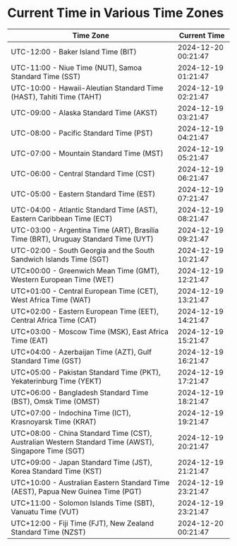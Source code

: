 # Current Time in Various Time Zones

| Time Zone | Current Time |
|-----------|--------------|
| UTC-12:00 - Baker Island Time (BIT) | 2024-12-20 00:21:47 |
| UTC-11:00 - Niue Time (NUT), Samoa Standard Time (SST) | 2024-12-19 01:21:47 |
| UTC-10:00 - Hawaii-Aleutian Standard Time (HAST), Tahiti Time (TAHT) | 2024-12-19 02:21:47 |
| UTC-09:00 - Alaska Standard Time (AKST) | 2024-12-19 03:21:47 |
| UTC-08:00 - Pacific Standard Time (PST) | 2024-12-19 04:21:47 |
| UTC-07:00 - Mountain Standard Time (MST) | 2024-12-19 05:21:47 |
| UTC-06:00 - Central Standard Time (CST) | 2024-12-19 06:21:47 |
| UTC-05:00 - Eastern Standard Time (EST) | 2024-12-19 07:21:47 |
| UTC-04:00 - Atlantic Standard Time (AST), Eastern Caribbean Time (ECT) | 2024-12-19 08:21:47 |
| UTC-03:00 - Argentina Time (ART), Brasília Time (BRT), Uruguay Standard Time (UYT) | 2024-12-19 09:21:47 |
| UTC-02:00 - South Georgia and the South Sandwich Islands Time (SGT) | 2024-12-19 10:21:47 |
| UTC±00:00 - Greenwich Mean Time (GMT), Western European Time (WET) | 2024-12-19 12:21:47 |
| UTC+01:00 - Central European Time (CET), West Africa Time (WAT) | 2024-12-19 13:21:47 |
| UTC+02:00 - Eastern European Time (EET), Central Africa Time (CAT) | 2024-12-19 14:21:47 |
| UTC+03:00 - Moscow Time (MSK), East Africa Time (EAT) | 2024-12-19 15:21:47 |
| UTC+04:00 - Azerbaijan Time (AZT), Gulf Standard Time (GST) | 2024-12-19 16:21:47 |
| UTC+05:00 - Pakistan Standard Time (PKT), Yekaterinburg Time (YEKT) | 2024-12-19 17:21:47 |
| UTC+06:00 - Bangladesh Standard Time (BST), Omsk Time (OMST) | 2024-12-19 18:21:47 |
| UTC+07:00 - Indochina Time (ICT), Krasnoyarsk Time (KRAT) | 2024-12-19 19:21:47 |
| UTC+08:00 - China Standard Time (CST), Australian Western Standard Time (AWST), Singapore Time (SGT) | 2024-12-19 20:21:47 |
| UTC+09:00 - Japan Standard Time (JST), Korea Standard Time (KST) | 2024-12-19 21:21:47 |
| UTC+10:00 - Australian Eastern Standard Time (AEST), Papua New Guinea Time (PGT) | 2024-12-19 23:21:47 |
| UTC+11:00 - Solomon Islands Time (SBT), Vanuatu Time (VUT) | 2024-12-19 23:21:47 |
| UTC+12:00 - Fiji Time (FJT), New Zealand Standard Time (NZST) | 2024-12-20 00:21:47 |
